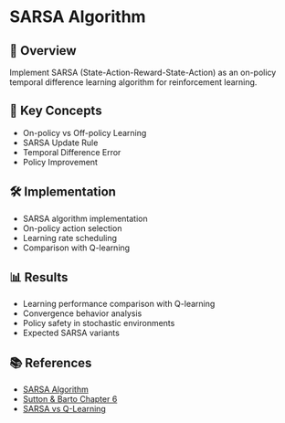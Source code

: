 # SARSA Algorithm

## 📌 Overview
Implement SARSA (State-Action-Reward-State-Action) as an on-policy temporal difference learning algorithm for reinforcement learning.

## 🧠 Key Concepts
- On-policy vs Off-policy Learning
- SARSA Update Rule
- Temporal Difference Error
- Policy Improvement

## 🛠️ Implementation
- SARSA algorithm implementation
- On-policy action selection
- Learning rate scheduling
- Comparison with Q-learning

## 📊 Results
- Learning performance comparison with Q-learning
- Convergence behavior analysis
- Policy safety in stochastic environments
- Expected SARSA variants

## 📚 References
- [SARSA Algorithm](https://en.wikipedia.org/wiki/State%E2%80%93action%E2%80%93reward%E2%80%93state%E2%80%93action)
- [Sutton & Barto Chapter 6](http://incompleteideas.net/book/the-book-2nd.html)
- [SARSA vs Q-Learning](https://towardsdatascience.com/sarsa-vs-q-learning-7267a85c47bd) 